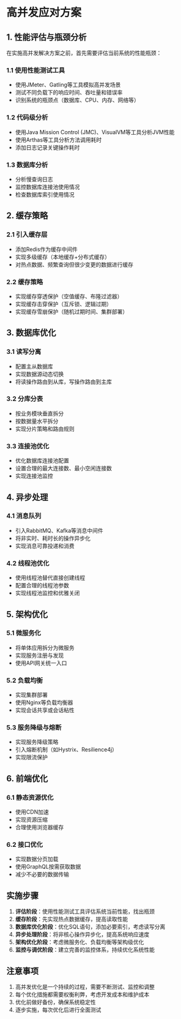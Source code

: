 # 高并发应对方案

## 1. 性能评估与瓶颈分析

在实施高并发解决方案之前，首先需要评估当前系统的性能瓶颈：

### 1.1 使用性能测试工具
- 使用JMeter、Gatling等工具模拟高并发场景
- 测试不同负载下的响应时间、吞吐量和错误率
- 识别系统的瓶颈点（数据库、CPU、内存、网络等）

### 1.2 代码级分析
- 使用Java Mission Control (JMC)、VisualVM等工具分析JVM性能
- 使用Arthas等工具分析方法调用耗时
- 添加日志记录关键操作耗时

### 1.3 数据库分析
- 分析慢查询日志
- 监控数据库连接池使用情况
- 检查数据库索引使用情况

## 2. 缓存策略

### 2.1 引入缓存层
- 添加Redis作为缓存中间件
- 实现多级缓存（本地缓存+分布式缓存）
- 对热点数据、频繁查询但很少变更的数据进行缓存

### 2.2 缓存策略
- 实现缓存穿透保护（空值缓存、布隆过滤器）
- 实现缓存击穿保护（互斥锁、逻辑过期）
- 实现缓存雪崩保护（随机过期时间、集群部署）

## 3. 数据库优化

### 3.1 读写分离
- 配置主从数据库
- 实现数据源动态切换
- 将读操作路由到从库，写操作路由到主库

### 3.2 分库分表
- 按业务模块垂直拆分
- 按数据量水平拆分
- 实现分片策略和路由规则

### 3.3 连接池优化
- 优化数据库连接池配置
- 设置合理的最大连接数、最小空闲连接数
- 实现连接池监控

## 4. 异步处理

### 4.1 消息队列
- 引入RabbitMQ、Kafka等消息中间件
- 将非实时、耗时长的操作异步化
- 实现消息可靠投递和消费

### 4.2 线程池优化
- 使用线程池替代直接创建线程
- 配置合理的线程池参数
- 实现线程池监控和优雅关闭

## 5. 架构优化

### 5.1 微服务化
- 将单体应用拆分为微服务
- 实现服务注册与发现
- 使用API网关统一入口

### 5.2 负载均衡
- 实现集群部署
- 使用Nginx等负载均衡器
- 实现会话共享或会话粘性

### 5.3 服务降级与熔断
- 实现服务降级策略
- 引入熔断机制（如Hystrix、Resilience4j）
- 实现限流保护

## 6. 前端优化

### 6.1 静态资源优化
- 使用CDN加速
- 实现资源压缩
- 合理使用浏览器缓存

### 6.2 接口优化
- 实现数据分页加载
- 使用GraphQL按需获取数据
- 减少不必要的数据传输

## 实施步骤

1. **评估阶段**：使用性能测试工具评估系统当前性能，找出瓶颈
2. **缓存阶段**：先实现热点数据缓存，提高读取性能
3. **数据库优化阶段**：优化SQL语句，添加必要索引，考虑读写分离
4. **异步处理阶段**：将非核心操作异步化，提高系统响应速度
5. **架构优化阶段**：考虑微服务化、负载均衡等架构级优化
6. **监控与调优阶段**：建立完善的监控体系，持续优化系统性能

## 注意事项

1. 高并发优化是一个持续的过程，需要不断测试、监控和调整
2. 每个优化措施都需要权衡利弊，考虑开发成本和维护成本
3. 优化前做好备份，确保系统稳定性
4. 逐步实施，每次优化后进行全面测试

